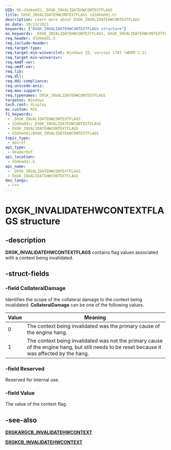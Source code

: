 ```yaml
---
UID: NS:d3dkmddi._DXGK_INVALIDATEHWCONTEXTFLAGS
title: DXGK_INVALIDATEHWCONTEXTFLAGS (d3dkmddi.h)
description: Learn more about DXGK_INVALIDATEHWCONTEXTFLAGS
ms.date: 10/13/2021
keywords: ["DXGK_INVALIDATEHWCONTEXTFLAGS structure"]
ms.keywords: _DXGK_INVALIDATEHWCONTEXTFLAGS, DXGK_INVALIDATEHWCONTEXTFLAGS,
req.header: d3dkmddi.h
req.include-header: 
req.target-type: 
req.target-min-winverclnt: Windows 10, version 1703 (WDDM 2.2)
req.target-min-winversvr: 
req.kmdf-ver: 
req.umdf-ver: 
req.lib: 
req.dll: 
req.ddi-compliance: 
req.unicode-ansi: 
req.max-support: 
req.typenames: DXGK_INVALIDATEHWCONTEXTFLAGS
targetos: Windows
tech.root: display
ms.custom: RS5
f1_keywords:
 - _DXGK_INVALIDATEHWCONTEXTFLAGS
 - d3dkmddi/_DXGK_INVALIDATEHWCONTEXTFLAGS
 - DXGK_INVALIDATEHWCONTEXTFLAGS
 - d3dkmddi/DXGK_INVALIDATEHWCONTEXTFLAGS
topic_type:
 - apiref
api_type:
 - HeaderDef
api_location:
 - d3dkmddi.h
api_name:
 - _DXGK_INVALIDATEHWCONTEXTFLAGS
 - DXGK_INVALIDATEHWCONTEXTFLAGS
dev_langs:
 - c++
---
```


# DXGK_INVALIDATEHWCONTEXTFLAGS structure

## -description

**DXGK_INVALIDATEHWCONTEXTFLAGS** contains flag values associated with a context being invalidated.

## -struct-fields

### -field CollateralDamage

Identifies the scope of the collateral damage to the context being invalidated. **CollateralDamage** can be one of the following values.

| Value | Meaning |
| ----- | ------- |
| 0     | The context being invalidated was the primary cause of the engine hang. |
| 1     | The context being invalidated was not the primary cause of the engine hang, but still needs to be reset because it was affected by the hang. |

### -field Reserved

Reserved for internal use.

### -field Value

The value of the context flag.

## -see-also

[**DXGKARGCB_INVALIDATEHWCONTEXT**](ns-d3dkmddi-_dxgkargcb_invalidatehwcontext.md)

[**DXGKCB_INVALIDATEHWCONTEXT**](nc-d3dkmddi-dxgkcb_invalidatehwcontext.md)
